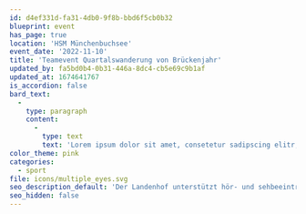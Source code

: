 ```yaml
---
id: d4ef331d-fa31-4db0-9f8b-bbd6f5cb0b32
blueprint: event
has_page: true
location: 'HSM Münchenbuchsee'
event_date: '2022-11-10'
title: 'Teamevent Quartalswanderung von Brückenjahr'
updated_by: fa5bd0b4-0b31-446a-8dc4-cb5e69c9b1af
updated_at: 1674641767
is_accordion: false
bard_text:
  -
    type: paragraph
    content:
      -
        type: text
        text: 'Lorem ipsum dolor sit amet, consetetur sadipscing elitr, sed diam nonumy eirmod tempor invidunt ut labore et dolore magna aliquyam erat, sed diam voluptua. At vero eos et accusam et justo duo dolores et ea rebum. Stet clita kasd gubergren, no sea takimata sanctus est Lorem ipsum dolor sit amet. Lorem ipsum dolor sit amet, consetetur sadipscing elitr, sed diam nonumy eirmod tempor invidunt ut labore et dolore magna aliquyam erat, sed diam voluptua. At vero eos et accusam et justo duo dolores et ea rebum. Stet clita kasd gubergren, no sea takimata sanctus est Lorem ipsum dolor sit amet. '
color_theme: pink
categories:
  - sport
file: icons/multiple_eyes.svg
seo_description_default: 'Der Landenhof unterstützt hör- und sehbeeinträchtigte Kinder & Jugendliche in ihrem selbstbestimmten Leben durch Förderung ihrer Fähigkeiten & Entwicklung'
seo_hidden: false
---
```

